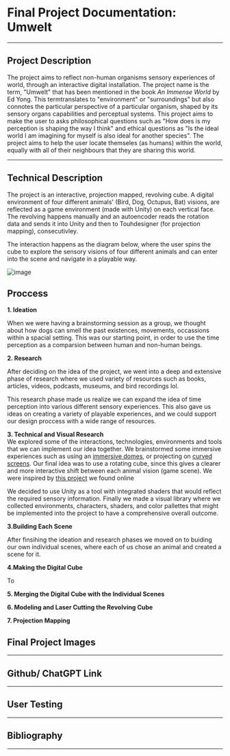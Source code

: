 # Final Project Documentation: Umwelt

---

## Project Description

The project aims to reflect non-human organisms sensory experiences of world, through an interactive digital installation. The project name is the term, "Umwelt" that has been mentioned in the book *An Immense World* by Ed Yong. This termtranslates to "environment" or "surroundings" but also connotes the particular perspective of a particular organism, shaped by its sensory organs capabilities and perceptual systems. This project aims to make the user to asks philosophical questions such as "How does is my perception is shaping the way I think" and ethical questions as "Is the ideal world I am imagining for myself is also ideal for another species". The project aims to help the user locate themseles (as humans) within the world, equally with all of their neighbours that they are sharing this world. 

---
## Technical Description

The project is an interactive, projection mapped, revolving cube. A digital environment of four different animals' (Bird, Dog, Octupus, Bat) visions, are reflected as a game environment (made with Unity) on each vertical face. The revolving happens manually and an autoencoder reads the rotation data and sends it into Unity and then to Touhdesigner (for projection mapping), consecutivley. 

The interaction happens as the diagram below, where the user spins the cube to explore the sensory visions of four different animals  and can enter into the scene and navigate in a  playable way.

![image](https://github.com/user-attachments/assets/6f8c7ca7-5303-4598-86ab-dc3d2b6b9617)


## Proccess

**1. Ideation**</br>

When we were having a brainstorming session as a group, we thought about how dogs can smell the past existences, movements, occassions within a spacial setting. This was our starting point, in order to use the time perception as a comparsion between human and non-human beings. 

**2. Research**</br>

After deciding on the idea of the project, we went into a deep and extensive phase of research where we used variety of resources such as books, articles, videos, podcasts, museums, and bird recordings lol. 

This research phase made us realize we can expand the idea of time perception into various different sensory experiences. This also gave us ideas on creating a variety of playable experiences, and we could support our design proccess with a wide range of resources.

**3. Technical and Visual Research**</br>
We explored some of the interactions, technologies, environments and tools that  we can implement our idea together. We brainstormed some immersive experiences such as using an [immersive domes](https://www.limelight.art/portfolio/magical-dome-the-many-faces-of-entropy), or projecting on [curved screens](https://discussions.unity.com/t/360-panorama-curved-screen/884403). Our final idea was to use a rotating cube, since this gives a clearer and more interactive shift between each animal vision (game scene). We were inspired by [this project]() we found online

We decided  to use Unity as a tool with integrated shaders that would reflect the required sensory information.
Finally we made a visual library where we collected environments, characters, shaders, and color pallettes that might be implemented into the project to have a comprehensive overall outcome.


**3.Building Each Scene**</br>

After finsihing the ideation and  research phases we moved on to buiding our own individual scenes, where each of us chose an animal and created a scene for it.

**4.Making the Digital Cube**</br>

To

**5. Merging the Digital Cube with the Individual Scenes**</br>

**6. Modeling and Laser Cutting the Revolving Cube**</br>

**7. Projection Mapping**</br>


## Final Project Images 
---
## Github/ ChatGPT Link
---
## User Testing
---
## Bibliography
---
